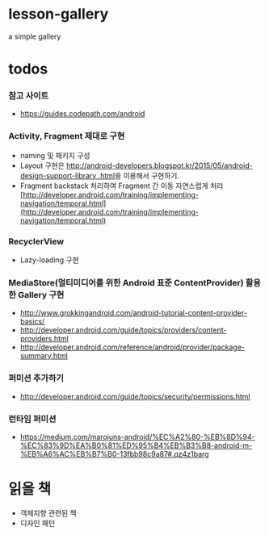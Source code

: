 # lesson-gallery
a simple gallery

# todos

### 참고 사이트
* <https://guides.codepath.com/android>

### Activity, Fragment 제대로 구현
* naming 및 패키지 구성
* Layout 구현은 [http://android-developers.blogspot.kr/2015/05/android-design-support-library
.html](http://android-developers.blogspot.kr/2015/05/android-design-support-library.html)을 이용해서 구현하기.
* Fragment backstack 처리하여 Fragment 간 이동 자연스럽게 처리 [http://developer.android.com/training/implementing-navigation/temporal.html](http://developer.android.com/training/implementing-navigation/temporal.html)

### RecyclerView
* Lazy-loading 구현

### MediaStore(멀티미디어를 위한 Android 표준 ContentProvider) 활용한 Gallery 구현
* <http://www.grokkingandroid.com/android-tutorial-content-provider-basics/>
* <http://developer.android.com/guide/topics/providers/content-providers.html>
* <http://developer.android.com/reference/android/provider/package-summary.html>

### 퍼미션 추가하기
* <http://developer.android.com/guide/topics/security/permissions.html>

### 런타임 퍼미션
* <https://medium.com/marojuns-android/%EC%A2%80-%EB%8D%94-%EC%83%9D%EA%B0%81%ED%95%B4%EB%B3%B8-android-m-%EB%A6%AC%EB%B7%B0-13fbb98c9a87#.qz4z1barg>

# 읽을 책
* 객체지향 관련된 책
* 디자인 패턴